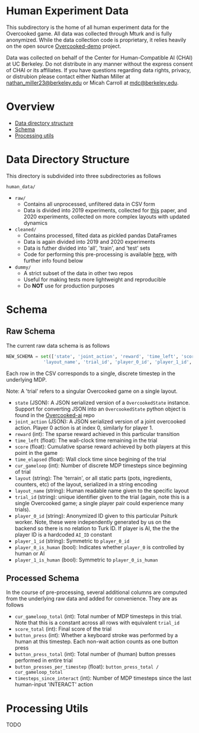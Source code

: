 # Human Experiment Data

This subdirectory is the home of all human experiment data for the Overcooked game. All data was collected through Mturk and is fully anonymized. While the data collection code is proprietary, it relies heavily on the open source [Overcooked-demo](https://github.com/HumanCompatibleAI/overcooked-demo) project. 

Data was collected on behalf of the Center for Human-Compatible AI (CHAI) at UC Berkeley. Do not distribute in any manner without the express consent of CHAI or its affiliates. If you have questions regarding data rights, privacy, or distrubion please contact either Nathan Miller at nathan_miller23@berkeley.edu or Micah Carroll at mdc@berkeley.edu. 

# Overview 

* [Data directory structure](#data-directory-structure)
* [Schema](#Schema)
* [Processing utils](#processing-utils)

# Data Directory Structure

This directory is subdivided into three subdirectories as follows 

`human_data/`
* `raw/`
  * Contains all unprocessed, unfiltered data in CSV form
  * Data is divided into 2019 experiments, collected for [this](https://arxiv.org/abs/1910.05789) paper, and 2020 experiments, collected on more complex layouts with updated dynamics
* `cleaned/`
  * Contains processed, filted data as pickled pandas DataFrames
  * Data is again divided into 2019 and 2020 experiments
  * Data is futher divided into 'all', 'train', and 'test' sets
  * Code for performing this pre-processing is available [here](../../human/process_dataframes.py), with further info found below
* `dummy/`
  * A strict subset of the data in other two repos
  * Useful for making tests more lightweight and reproducible
  * Do **NOT** use for production purposes

# Schema

## Raw Schema

The current raw data schema is as follows

```python
NEW_SCHEMA = set(['state', 'joint_action', 'reward', 'time_left', 'score', 'time_elapsed', 'cur_gameloop', 'layout', 
              'layout_name', 'trial_id', 'player_0_id', 'player_1_id', 'player_0_is_human', 'player_1_is_human'])
```

Each row in the CSV corresponds to a single, discrete timestep in the underlying MDP.

Note: A 'trial' refers to a singular Overcooked game on a single layout.

* `state` (JSON): A JSON serialized version of a `OvercookedState` instance. Support for converting JSON into an `OvercookedState` python object is found in the [Overcooked-ai](https://github.com/HumanCompatibleAI/overcooked_ai) repo
* `joint_action` (JSON): A JSON serialized version of a joint overcooked action. Player 0 action is at index 0, similarly for player 1.
* `reward` (int): The sparse reward achieved in this particular transition
* `time_left` (float): The wall-clock time remaining in the trial
* `score` (float): Cumulative sparse reward achieved by both players at this point in the game
* `time_elapsed` (float): Wall clock time since begining of the trial
* `cur_gameloop` (int): Number of discrete MDP timesteps since beginning of trial
* `layout` (string): The 'terrain', or all static parts (pots, ingredients, counters, etc) of the layout, serialized in a string encoding
* `layout_name` (string): Human readable name given to the specific layout
* `trial_id` (string): unique identifier given to the trial (again, note this is a single Overcooked game; a single player pair could experience many trials). 
* `player_0_id` (string): Anonymized ID given to this particular Psiturk worker. Note, these were independently generated by us on the backend so there is no relation to Turk ID. If player is AI, the the the player ID is a hardcoded `AI_ID` constant
* `player_1_id` (string): Symmetric to `player_0_id`
* `player_0_is_human` (bool): Indicates whether `player_0` is controlled by human or AI
* `player_1_is_human` (bool): Symmetric to `player_0_is_human`

## Processed Schema

In the course of pre-processing, several additional columns are computed from the underlying raw data and added for convenience. They are as follows

* `cur_gameloop_total` (int): Total number of MDP timesteps in this trial. Note that this is a constant across all rows with equivalent `trial_id`
* `score_total` (int): Final score of the trial
* `button_press` (int): Whether a keyboard stroke was performed by a human at this timestep. Each non-wait action counts as one button press
* `button_press_total` (int): Total number of (human) button presses performed in entire trial
* `button_presses_per_timestep` (float): `button_press_total / cur_gameloop_total`
* `timesteps_since_interact` (int): Number of MDP timesteps since the last human-input 'INTERACT' action

# Processing Utils

TODO

